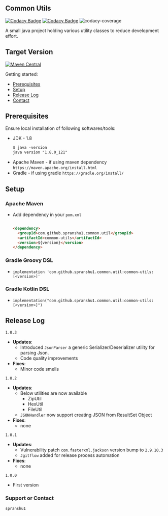 ## Common Utils
[![Codacy Badge](https://app.codacy.com/project/badge/Grade/b7fb8b8d6b514b5aa754b86e9bd26e7c)](https://www.codacy.com/gh/spranshu1/common-utils/dashboard?utm_source=github.com&amp;utm_medium=referral&amp;utm_content=spranshu1/common-utils&amp;utm_campaign=Badge_Grade) [![Codacy Badge](https://api.codacy.com/project/badge/Coverage/d2741fb7558140b2993bb66dc4df9239)](https://www.codacy.com/manual/pranshushrivastava20/common-util?utm_source=github.com&utm_medium=referral&utm_content=spranshu1/common-util&utm_campaign=Badge_Coverage) ![codacy-coverage](https://github.com/spranshu1/common-util/workflows/codacy-coverage/badge.svg)

A small java project holding various utility classes to reduce development effort. 

## Target Version

[![Maven Central](https://img.shields.io/maven-central/v/com.github.spranshu1.common.util/common-utils.svg?label=Maven%20Central)](https://search.maven.org/search?q=g:%22com.github.spranshu1.common.util%22%20AND%20a:%22common-utils%22)

Getting started:

* [Prerequisites](#markdown-header-prerequisites)
* [Setup](#markdown-header-setup)
* [Release Log](#markdown-header-releaselog)
* [Contact](#markdown-header-authors)

## Prerequisites

Ensure local installation of following softwares/tools:

* JDK - 1.8
    ```markdown
    $ java -version
    java version "1.8.0_121"
    ```
* Apache Maven - if using maven dependency 
    ```https://maven.apache.org/install.html```
* Gradle - if using gradle
    ```https://gradle.org/install/```

## Setup

### Apache Maven

* Add dependency in your `pom.xml`

	```markdown
	
	<dependency>
      <groupId>com.github.spranshu1.common.util</groupId>
      <artifactId>common-utils</artifactId>
      <version>${version}</version>
    </dependency>
	
	```
### Gradle Groovy DSL

* ```implementation 'com.github.spranshu1.common.util:common-utils:[<version>]' ```

### Gradle Kotlin DSL

* ```implementation("com.github.spranshu1.common.util:common-utils:[<version>]") ```

## Release Log

`1.0.3`

- **Updates**:
	- Introduced `JsonParser` a generic Serializer/Deserializer utility for parsing Json.
	- Code quality improvements	    
- **Fixes**:
	- Minor code smells

`1.0.2`

- **Updates**:
	- Below utilities are now available
	    - ZipUtil
	    - HexUtil
	    - FileUtil
	- `JSONHandler` now support creating JSON from ResultSet Object	    
- **Fixes**:
	- none

`1.0.1`

- **Updates**:
	- Vulnerability patch `com.fasterxml.jackson` version bump to `2.9.10.3`
	- `Jgitflow` added for release process automation 
- **Fixes**:
	- none
	
`1.0.0`

- First version	

### Support or Contact
```
spranshu1
```
